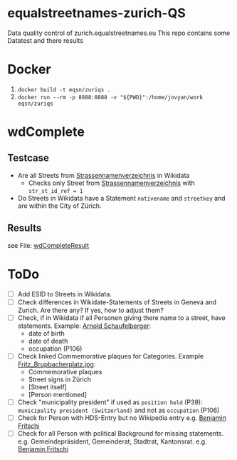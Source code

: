 # equalstreetnames-zurich-QS
Data quality control of zurich.equalstreetnames.eu
This repo contains some Datatest and there results

# Docker
1. `docker build -t eqsn/zuriqs .`
2. `docker run --rm -p 8888:8888 -v "${PWD}":/home/jovyan/work eqsn/zuriqs`

# wdComplete
## Testcase
 - Are all Streets from [Strassennamenverzeichnis](https://data.stadt-zuerich.ch/dataset/geo_strassennamenverzeichnis) in Wikidata
   - Checks only Street from [Strassennamenverzeichnis](https://data.stadt-zuerich.ch/dataset/geo_strassennamenverzeichnis) with ```str_st_id_ref = 1```
 - Do Streets in Wikidata have a Statement ```nativename``` and ```streetkey``` and are within the City of Zürich.

## Results
see File: [wdCompleteResult](https://github.com/CaptainInler/equalstreetnames-zurich-QS/blob/main/wdCompleteResult)

# ToDo
- [ ] Add ESID to Streets in Wikidata. 
- [ ] Check differences in Wikidate-Statements of Streets in Geneva and Zurich. Are there any? If yes, how to adjust them?
- [ ] Check, if in Wikidata if all Personen giving there name to a street, have statements. Example: [Arnold Schaufelberger](https://www.wikidata.org/wiki/Q111201567): 
  - date of birth
  - date of death
  - occupation (P106)
- [ ] Check linked Commemorative plaques for Categories. Example [Fritz_Brupbacherplatz.jpg](https://commons.wikimedia.org/wiki/File:Fritz_Brupbacherplatz.jpg): 
  - Commemorative plaques
  - Street signs in Zürich
  - [Street itself]
  - [Person mentioned]
- [ ] Check "municipality president" if used as `position held` (P39): `municipality president (Switzerland)` and not as `occupation` (P106)
- [ ] Check for Person with HDS-Entry but no Wikipedia entry e.g. [Benjamin Fritschi](https://www.wikidata.org/wiki/Q96364313)
- [ ] Check for all Person with political Background for missing statements. e.g. Gemeindepräsident, Gemeinderat, Stadtrat, Kantonsrat. e.g. [Benjamin Fritschi](https://www.wikidata.org/wiki/Q96364313)
